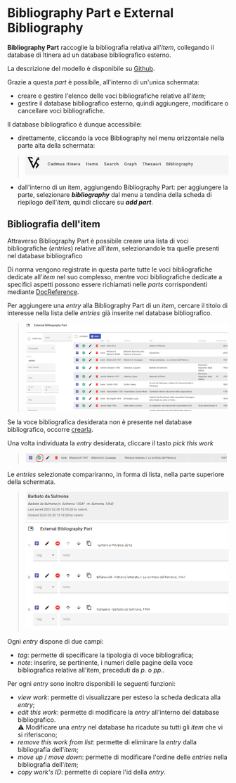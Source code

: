 # Bibliography Part e External Bibliography

**Bibliography Part** raccoglie la bibliografia relativa all'_item_, collegando il database di Itinera ad un database bibliografico esterno.  

La descrizione del modello è disponibile su [Github](https://github.com/vedph/cadmus-general#bibliographypart). 

Grazie a questa _part_ è possibile, all'interno di un'unica schermata:
* creare e gestire l'elenco delle voci bibliografiche relative all'_item_;  
* gestire il database bibliografico esterno, quindi aggiungere, modificare o cancellare voci bibliografiche.

Il database bibliografico è dunque accessibile:
* direttamente, cliccando la voce Bibliography nel menu orizzontale nella parte alta della schermata: 
> ![](https://github.com/petrarchsitinera/linee-guida/blob/def4a09b59b5012905bebdb1fc6da7358a086762/docs/assets/images/bibl7.png?raw=true)
* dall'interno di un item, aggiungendo Bibliography Part: per aggiungere la parte, selezionare **_bibliography_** dal menu a tendina della scheda di riepilogo dell'_item_, quindi cliccare su **_add part_**. 


## Bibliografia dell'item
Attraverso Bibliography Part è possibile creare una lista di voci bibliografiche (_entries_) relative all'_item_, selezionandole tra quelle presenti nel database bibliografico

Di norma vengono registrate in questa parte tutte le voci bibliografiche dedicate all'_item_ nel suo complesso, mentre voci bibliografiche dedicate a specifici aspetti possono essere richiamati nelle _parts_ corrispondenti mediante [DocReference](Docref_Brick.md).  

Per aggiungere una _entry_ alla Bibliography Part di un _item_, cercare il titolo di interesse nella lista delle _entries_ già inserite nel database bibliografico.  

> ![](https://github.com/petrarchsitinera/linee-guida/blob/a774c9e27b3631e2158f67ecded8da7192cee972/docs/assets/images/bibl0.png?raw=true)
 
Se la voce bibliografica desiderata non è presente nel database bibliografico, occorre [crearla](External_Bibliography_Part.md#database-bibliografico). 

Una volta individuata la _entry_ desiderata, cliccare il tasto _pick this work_
> ![](https://github.com/petrarchsitinera/linee-guida/blob/a774c9e27b3631e2158f67ecded8da7192cee972/docs/assets/images/bibl3.png?raw=true)

Le _entries_ selezionate compariranno, in forma di lista, nella parte superiore della schermata.
> ![](https://github.com/petrarchsitinera/linee-guida/blob/a774c9e27b3631e2158f67ecded8da7192cee972/docs/assets/images/bibl1.png?raw=true)

Ogni _entry_ dispone di due campi:
* _tag_: permette di specificare la tipologia di voce bibliografica;  
* _note_: inserire, se pertinente, i numeri delle pagine della voce bibliografica relative all'item, preceduti da _p._ o _pp._.  

Per ogni _entry_ sono inoltre disponibili le seguenti funzioni:
* _view work_: permette di visualizzare per esteso la scheda dedicata alla _entry_;
* _edit this work_: permette di modificare la _entry_ all'interno del database bibliografico.   
⚠️ Modificare una _entry_ nel database ha ricadute su tutti gli _item_ che vi si riferiscono;
* _remove this work from list_: permette di eliminare la _entry_ dalla bibliografia dell'_item_;
* _move up_ / _move down_: permette di modificare l'ordine delle _entries_ nella bibliografia dell'_item_;
* _copy work's ID_: permette di copiare l'id della _entry_. 
